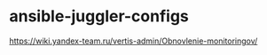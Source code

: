 ansible-juggler-configs
=======================

https://wiki.yandex-team.ru/vertis-admin/Obnovlenie-monitoringov/
